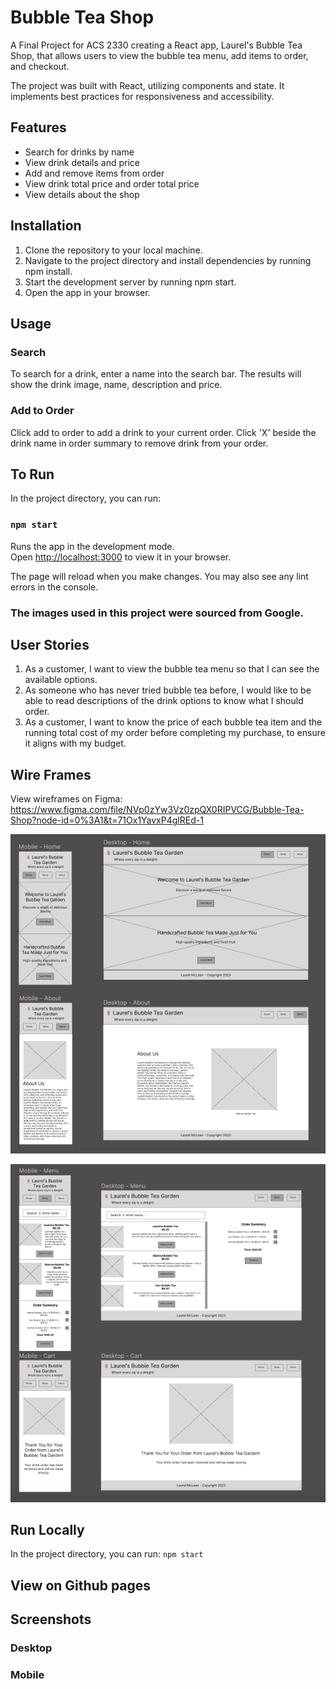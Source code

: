 # Bubble Tea Shop

A Final Project for ACS 2330 creating a React app, Laurel's Bubble Tea Shop, that allows users to view the bubble tea menu, add items to order, and checkout.

The project was built with React, utilizing components and state. It implements best practices for responsiveness and accessibility. 

## Features

- Search for drinks by name
- View drink details and price
- Add and remove items from order
- View drink total price and order total price
- View details about the shop


## Installation

1. Clone the repository to your local machine.
2. Navigate to the project directory and install dependencies by running npm install.
3. Start the development server by running npm start.
4. Open the app in your browser.
    
## Usage

### Search

To search for a drink, enter a name into the search bar. The results will show the drink image, name, description and price. 

### Add to Order

Click add to order to add a drink to your current order. Click 'X' beside the drink name in order summary to remove drink from your order.

## To Run

In the project directory, you can run:

### `npm start`

Runs the app in the development mode.\
Open [http://localhost:3000](http://localhost:3000) to view it in your browser.

The page will reload when you make changes.
You may also see any lint errors in the console.


### The images used in this project were sourced from Google.

## User Stories

1. As a customer, I want to view the bubble tea menu so that I can see the available options.
2. As someone who has never tried bubble tea before, I would like to be able to read descriptions of the drink options to know what I should order.
3. As a customer, I want to know the price of each bubble tea item and the running total cost of my order before completing my purchase, to ensure it aligns with my budget.

## Wire Frames

View wireframes on Figma: https://www.figma.com/file/NVp0zYw3Vz0zpQX0RIPVCG/Bubble-Tea-Shop?node-id=0%3A1&t=71Ox1YavxP4glREd-1

![Wireframes1](/wireframe1.png)

![Wireframes2](/wireframe2.png)

## Run Locally

In the project directory, you can run:
`npm start`

## View on Github pages


## Screenshots

### Desktop




### Mobile

